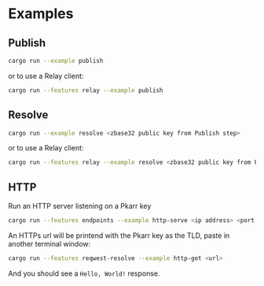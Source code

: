 # Examples

## Publish 

```sh
cargo run --example publish
```

or to use a Relay client:

```sh
cargo run --features relay --example publish
```

## Resolve

```sh
cargo run --example resolve <zbase32 public key from Publish step>
```

or to use a Relay client:

```sh
cargo run --features relay --example resolve <zbase32 public key from Publish step>
```

## HTTP

Run an HTTP server listening on a Pkarr key

```sh
cargo run --features endpoints --example http-serve <ip address> <port number>
```

An HTTPs url will be printend with the Pkarr key as the TLD, paste in another terminal window:

```sh
cargo run --features reqwest-resolve --example http-get <url>
```

And you should see a `Hello, World!` response.
